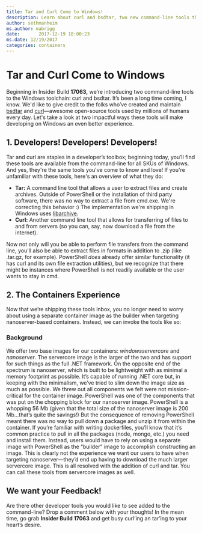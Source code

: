 ```yaml
---
title: Tar and Curl Come to Windows!
description: Learn about curl and bsdtar, two new command-line tools that are now supported in Windows.
author: sethmanheim
ms.author: mabrigg
date:       2017-12-19 18:00:23
ms.date: 12/19/2017
categories: containers
---
```

# Tar and Curl Come to Windows

Beginning in Insider Build **17063,** we’re introducing two command-line tools to the Windows toolchain: curl and bsdtar. It’s been a long time coming, I know. We'd like to give credit to the folks who’ve created and maintain [bsdtar](http://libarchive.org/) and [curl](https://curl.haxx.se/)—awesome open-source tools used by millions of humans every day. Let's take a look at two impactful ways these tools will make developing on Windows an even better experience. 

## 1\. Developers! Developers! Developers!

Tar and curl are staples in a developer’s toolbox; beginning today, you’ll find these tools are available from the command-line for all SKUs of Windows. And yes, they're the same tools you've come to know and love! If you're unfamiliar with these tools, here's an overview of what they do: 

  * **Tar:** A command line tool that allows a user to extract files and create archives. Outside of PowerShell or the installation of third party software, there was no way to extract a file from cmd.exe. We're correcting this behavior :) The implementation we're shipping in Windows uses [libarchive](http://libarchive.org/).
  * **Curl:** Another command line tool that allows for transferring of files to and from servers (so you can, say, now download a file from the internet).

Now not only will you be able to perform file transfers from the command line,  you'll also be able to extract files in formats in addition to .zip (like .tar.gz, for example). PowerShell _does_ already offer similar functionality (it has curl and its own file extraction utilities), but we recognize that there might be instances where PowerShell is not readily available or the user wants to stay in cmd. <!--[![](https://msdnshared.blob.core.windows.net/media/2017/12/tar.gif)](https://msdnshared.blob.core.windows.net/media/2017/12/tar.gif)-->

## 2\. The Containers Experience

Now that we’re shipping these tools inbox, you no longer need to worry about using a separate container image as the builder when targeting nanoserver-based containers. Instead, we can invoke the tools like so: 

### Background

We offer two base images for our containers: _windowsservercore_ and _nanoserver_. The servercore image is the larger of the two and has support for such things as the full .NET framework. On the opposite end of the spectrum is nanoserver, which is built to be lightweight with as minimal a memory footprint as possible. It’s capable of running .NET core but, in keeping with the minimalism, we’ve tried to slim down the image size as much as possible. We threw out all components we felt were not mission-critical for the container image. PowerShell was one of the components that was put on the chopping block for our nanoserver image. PowerShell is a whopping 56 Mb (given that the total size of the nanoserver image is 200 Mb…that’s quite the savings!) But the consequence of removing PowerShell meant there was no way to pull down a package and unzip it from within the container.  If you’re familiar with writing dockerfiles, you’ll know that it’s common practice to pull in all the packages (node, mongo, etc.) you need and install them. Instead, users would have to rely on using a separate image with PowerShell as the “builder” image to accomplish constructing an image. This is clearly not the experience we want our users to have when targeting nanoserver—they’d end up having to download the much larger servercore image. This is all resolved with the addition of curl and tar. You can call these tools from servercore images as well. <!--[![](https://msdnshared.blob.core.windows.net/media/2017/12/curl.gif)](https://msdnshared.blob.core.windows.net/media/2017/12/curl.gif)  -->

## We want your Feedback!

Are there other developer tools you would like to see added to the command-line? Drop a comment below with your thoughts! In the mean time, go grab **Insider Build 17063** and get busy curl’ing an tar’ing to your heart’s desire.

